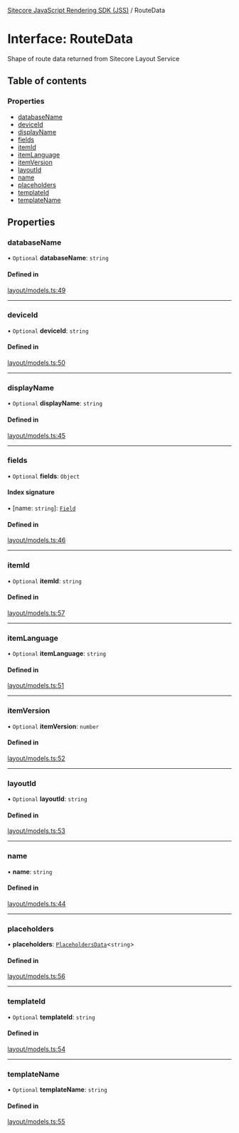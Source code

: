 [Sitecore JavaScript Rendering SDK (JSS)](../README.md) / RouteData

# Interface: RouteData

Shape of route data returned from Sitecore Layout Service

## Table of contents

### Properties

- [databaseName](RouteData.md#databasename)
- [deviceId](RouteData.md#deviceid)
- [displayName](RouteData.md#displayname)
- [fields](RouteData.md#fields)
- [itemId](RouteData.md#itemid)
- [itemLanguage](RouteData.md#itemlanguage)
- [itemVersion](RouteData.md#itemversion)
- [layoutId](RouteData.md#layoutid)
- [name](RouteData.md#name)
- [placeholders](RouteData.md#placeholders)
- [templateId](RouteData.md#templateid)
- [templateName](RouteData.md#templatename)

## Properties

### databaseName

• `Optional` **databaseName**: `string`

#### Defined in

[layout/models.ts:49](https://github.com/Sitecore/jss/blob/release/19.0.0/packages/sitecore-jss/src/layout/models.ts#L49)

___

### deviceId

• `Optional` **deviceId**: `string`

#### Defined in

[layout/models.ts:50](https://github.com/Sitecore/jss/blob/release/19.0.0/packages/sitecore-jss/src/layout/models.ts#L50)

___

### displayName

• `Optional` **displayName**: `string`

#### Defined in

[layout/models.ts:45](https://github.com/Sitecore/jss/blob/release/19.0.0/packages/sitecore-jss/src/layout/models.ts#L45)

___

### fields

• `Optional` **fields**: `Object`

#### Index signature

▪ [name: `string`]: [`Field`](Field.md)

#### Defined in

[layout/models.ts:46](https://github.com/Sitecore/jss/blob/release/19.0.0/packages/sitecore-jss/src/layout/models.ts#L46)

___

### itemId

• `Optional` **itemId**: `string`

#### Defined in

[layout/models.ts:57](https://github.com/Sitecore/jss/blob/release/19.0.0/packages/sitecore-jss/src/layout/models.ts#L57)

___

### itemLanguage

• `Optional` **itemLanguage**: `string`

#### Defined in

[layout/models.ts:51](https://github.com/Sitecore/jss/blob/release/19.0.0/packages/sitecore-jss/src/layout/models.ts#L51)

___

### itemVersion

• `Optional` **itemVersion**: `number`

#### Defined in

[layout/models.ts:52](https://github.com/Sitecore/jss/blob/release/19.0.0/packages/sitecore-jss/src/layout/models.ts#L52)

___

### layoutId

• `Optional` **layoutId**: `string`

#### Defined in

[layout/models.ts:53](https://github.com/Sitecore/jss/blob/release/19.0.0/packages/sitecore-jss/src/layout/models.ts#L53)

___

### name

• **name**: `string`

#### Defined in

[layout/models.ts:44](https://github.com/Sitecore/jss/blob/release/19.0.0/packages/sitecore-jss/src/layout/models.ts#L44)

___

### placeholders

• **placeholders**: [`PlaceholdersData`](../README.md#placeholdersdata)<`string`\>

#### Defined in

[layout/models.ts:56](https://github.com/Sitecore/jss/blob/release/19.0.0/packages/sitecore-jss/src/layout/models.ts#L56)

___

### templateId

• `Optional` **templateId**: `string`

#### Defined in

[layout/models.ts:54](https://github.com/Sitecore/jss/blob/release/19.0.0/packages/sitecore-jss/src/layout/models.ts#L54)

___

### templateName

• `Optional` **templateName**: `string`

#### Defined in

[layout/models.ts:55](https://github.com/Sitecore/jss/blob/release/19.0.0/packages/sitecore-jss/src/layout/models.ts#L55)
